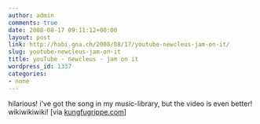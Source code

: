 ```yaml
---
author: admin
comments: true
date: 2008-08-17 09:11:12+00:00
layout: post
link: http://habi.gna.ch/2008/08/17/youtube-newcleus-jam-on-it/
slug: youtube-newcleus-jam-on-it
title: youTube - newcleus - jam on it
wordpress_id: 1337
categories:
- none
---
```



hilarious! i've got the song in my music-library, but the video is even better! wikiwikiwiki!
[via [kungfugrippe.com](http://www.kungfugrippe.com/)]
